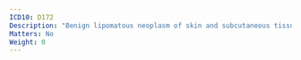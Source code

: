 ```yaml
---
ICD10: D172
Description: "Benign lipomatous neoplasm of skin and subcutaneous tissue of limbs"
Matters: No
Weight: 0
---
```

